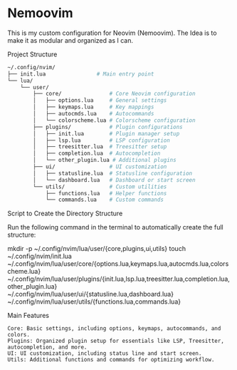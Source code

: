 # Nemoovim

This is my custom configuration for Neovim (Nemoovim). The Idea is to make it as modular and organized as I can.

Project Structure

```bash
~/.config/nvim/
├── init.lua                # Main entry point
└── lua/
    └── user/
        ├── core/               # Core Neovim configuration
        │   ├── options.lua     # General settings
        │   ├── keymaps.lua     # Key mappings
        │   ├── autocmds.lua    # Autocommands
        │   └── colorscheme.lua # Colorscheme configuration
        ├── plugins/            # Plugin configurations
        │   ├── init.lua        # Plugin manager setup
        │   ├── lsp.lua         # LSP configuration
        │   ├── treesitter.lua  # Treesitter setup
        │   ├── completion.lua  # Autocompletion
        │   └── other_plugin.lua # Additional plugins
        ├── ui/                 # UI customization
        │   ├── statusline.lua  # Statusline configuration
        │   └── dashboard.lua   # Dashboard or start screen
        └── utils/              # Custom utilities
            ├── functions.lua   # Helper functions
            └── commands.lua    # Custom commands
```


Script to Create the Directory Structure

Run the following command in the terminal to automatically create the full structure:

mkdir -p ~/.config/nvim/lua/user/{core,plugins,ui,utils}
touch ~/.config/nvim/init.lua \
      ~/.config/nvim/lua/user/core/{options.lua,keymaps.lua,autocmds.lua,colorscheme.lua} \
      ~/.config/nvim/lua/user/plugins/{init.lua,lsp.lua,treesitter.lua,completion.lua,other_plugin.lua} \
      ~/.config/nvim/lua/user/ui/{statusline.lua,dashboard.lua} \
      ~/.config/nvim/lua/user/utils/{functions.lua,commands.lua}

Main Features

    Core: Basic settings, including options, keymaps, autocommands, and colors.
    Plugins: Organized plugin setup for essentials like LSP, Treesitter, autocompletion, and more.
    UI: UI customization, including status line and start screen.
    Utils: Additional functions and commands for optimizing workflow.
